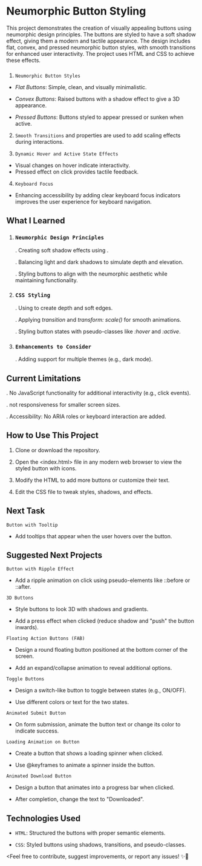 # Neumorphic Button Styling 

<Description>

This project demonstrates the creation of visually appealing buttons using neumorphic design principles. The buttons are styled to have a soft shadow effect, giving them a modern and tactile appearance. The design includes flat, convex, and pressed neumorphic button styles, with smooth transitions for enhanced user interactivity. The project uses HTML and CSS to achieve these effects.




### <Features>
1. `Neumorphic Button Styles` 

*   *Flat Buttons*: Simple, clean, and visually minimalistic.

*   *Convex Buttons*: Raised buttons with a shadow effect to give a 3D appearance.

*   *Pressed Buttons*: Buttons styled to appear pressed or sunken when active.

2. `Smooth Transitions` 
<Transition> and <transform> properties are used to add scaling effects during interactions.

3. `Dynamic Hover and Active State Effects` 

*   Visual changes on hover indicate interactivity.
*   Pressed effect on click provides tactile feedback.

4. `Keyboard Focus` 

*   Enhancing accessibility by adding clear keyboard focus indicators improves the user experience for keyboard navigation.




## **What I Learned**

1. ### `Neumorphic Design Principles`
    .   Creating soft shadow effects using <box-shadow>.

    .   Balancing light and dark shadows to simulate depth and elevation.

    .   Styling buttons to align with the neumorphic aesthetic while maintaining functionality.

2. ### `CSS Styling`

    .    Using <box-shadow> to create depth and soft edges.

    .   Applying *transition* and *transform: scale()* for smooth animations.

    .   Styling button states with pseudo-classes like *:hover* and *:active*.


3. ### `Enhancements to Consider`
    .   Adding support for multiple themes (e.g., dark mode).

    




## **Current Limitations**

.   No JavaScript functionality for additional interactivity (e.g., click events).

.   not responsiveness for smaller screen sizes.

.   Accessibility: No ARIA roles or keyboard interaction are added.




## **How to Use This Project**

1. Clone or download the repository.

2. Open the <index.html> file in any modern web browser to view the styled button with icons.
   
3. Modify the HTML to add more buttons or customize their text.
   
4. Edit the CSS file to tweak styles, shadows, and effects.




## **Next Task**

`Button with Tooltip`
*   Add tooltips that appear when the user hovers over the button.




## **Suggested Next Projects**

`Button with Ripple Effect`
*   Add a ripple animation on click using pseudo-elements like ::before or ::after.

`3D Buttons`
*   Style buttons to look 3D with shadows and gradients.

*   Add a press effect when clicked (reduce shadow and "push" the button inwards).

`Floating Action Buttons (FAB)`
*   Design a round floating button positioned at the bottom corner of the screen.

*   Add an expand/collapse animation to reveal additional options.

`Toggle Buttons`
*   Design a switch-like button to toggle between states (e.g., ON/OFF).

*   Use different colors or text for the two states.

`Animated Submit Button`
*   On form submission, animate the button text or change its color to indicate success.
    
`Loading Animation on Button`
*   Create a button that shows a loading spinner when clicked.

*   Use @keyframes to animate a spinner inside the button.

`Animated Download Button`

*   Design a button that animates into a progress bar when clicked.

*   After completion, change the text to "Downloaded".



## **Technologies Used**

- `HTML`: Structured the buttons with proper semantic elements.

- `CSS`: Styled buttons using shadows, transitions, and pseudo-classes.


<Feel free to contribute, suggest improvements, or report any issues! ✨🚀